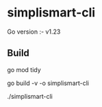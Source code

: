 # simplismart-cli

Go version :- v1.23

## Build 
go mod tidy

go build -v -o simplismart-cli

./simplismart-cli